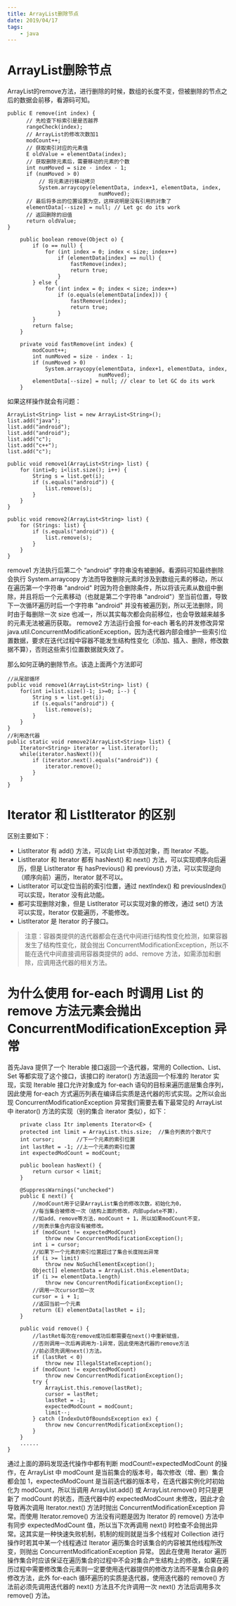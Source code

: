 ```yaml
---
title: ArrayList删除节点
date: 2019/04/17
tags: 
    - java
---
```


# ArrayList删除节点
ArrayList的remove方法，进行删除的时候，数组的长度不变，但被删除的节点之后的数据会前移，看源码可知。
<!-- more -->
```
public E remove(int index) {
      // 先检查下标索引是是否越界
      rangeCheck(index);
      // ArrayList的修改次数加1
      modCount++;
      // 获取索引对应的元素值
      E oldValue = elementData(index);
      // 获取删除元素后，需要移动的元素的个数
      int numMoved = size - index - 1;
      if (numMoved > 0)
          // 将元素进行移动拷贝
          System.arraycopy(elementData, index+1, elementData, index,
                             numMoved);
      // 最后将多出的位置设置为空，这样说明是没有引用的对象了
      elementData[--size] = null; // Let gc do its work
      // 返回删除的旧值
      return oldValue;
}

    public boolean remove(Object o) {
        if (o == null) {
            for (int index = 0; index < size; index++)
                if (elementData[index] == null) {
                    fastRemove(index);
                    return true;
                }
        } else {
            for (int index = 0; index < size; index++)
                if (o.equals(elementData[index])) {
                    fastRemove(index);
                    return true;
                }
        }
        return false;
    }

    private void fastRemove(int index) {
        modCount++;
        int numMoved = size - index - 1;
        if (numMoved > 0)
            System.arraycopy(elementData, index+1, elementData, index,
                             numMoved);
        elementData[--size] = null; // clear to let GC do its work
    }
```
如果这样操作就会有问题：
```
ArrayList<String> list = new ArrayList<String>();
list.add("java");
list.add("android");
list.add("android");
list.add("c");
list.add("c++");
list.add("c");

public void remove1(ArrayList<String> list) {
    for (inti=0; i<list.size(); i++) {
        String s = list.get(i);
        if (s.equals("android")) {
            list.remove(s);
        }
    }
}

public void remove2(ArrayList<String> list) {
    for (Strings: list) {
        if (s.equals("android")) {
            list.remove(s);
        }
    }
}
```
remove1 方法执行后第二个 “android” 字符串没有被删掉。看源码可知最终删除会执行 System.arraycopy 方法而导致删除元素时涉及到数组元素的移动，所以在遍历第一个字符串 "android" 时因为符合删除条件，所以将该元素从数组中删除，并且将后一个元素移动（也就是第二个字符串 "android"）至当前位置，导致下一次循环遍历时后一个字符串 "android" 并没有被遍历到，所以无法删除，同时由于每删除一次 size 也减一，所以其实每次都会向前移位，也会导致越来越多的元素无法被遍历获取。
remove2 方法运行会报 for-each 著名的并发修改异常 java.util.ConcurrentModificationException，因为迭代器内部会维护一些索引位置数据，要求在迭代过程中容器不能发生结构性变化（添加、插入、删除，修改数据不算），否则这些索引位置数据就失效了。

那么如何正确的删除节点。该造上面两个方法即可
```
//从尾部循环
public void remove1(ArrayList<String> list) {
    for(int i=list.size()-1; i>=0; i--) {
        String s = list.get(i);
        if (s.equals("android")) {
            list.remove(s);
        }
    }
}
//利用迭代器
public static void remove2(ArrayList<String> list) {
    Iterator<String> iterator = list.iterator();
    while(iterator.hasNext()){
        if (iterator.next().equals("android")) {
            iterator.remove();
        }
    }
}
```
# Iterator 和 ListIterator 的区别
区别主要如下：
- ListIterator 有 add() 方法，可以向 List 中添加对象，而 Iterator 不能。
- ListIterator 和 Iterator 都有 hasNext() 和 next() 方法，可以实现顺序向后遍历，但是 ListIterator 有 hasPrevious() 和 previous() 方法，可以实现逆向（顺序向前）遍历，Iterator 就不可以。
- ListIterator 可以定位当前的索引位置，通过 nextIndex() 和 previousIndex() 可以实现，Iterator 没有此功能。
- 都可实现删除对象，但是 ListIterator 可以实现对象的修改，通过 set() 方法可以实现，Iterator 仅能遍历，不能修改。
- ListIterator 是 Iterator 的子接口。
>注意：容器类提供的迭代器都会在迭代中间进行结构性变化检测，如果容器发生了结构性变化，就会抛出 ConcurrentModificationException，所以不能在迭代中间直接调用容器类提供的 add、remove 方法，如需添加和删除，应调用迭代器的相关方法。

# 为什么使用 for-each 时调用 List 的 remove 方法元素会抛出 ConcurrentModificationException 异常
首先Java 提供了一个 Iterable 接口返回一个迭代器，常用的 Collection<E>、List<E>、Set<E> 等都实现了这个接口，该接口的 iterator() 方法返回一个标准的 Iterator 实现，实现 Iterable 接口允许对象成为 for-each 语句的目标来遍历底层集合序列，因此使用 for-each 方式遍历列表在编译后实质是迭代器的形式实现。之所以会出现 ConcurrentModificationException 异常我们需要去看下最常见的 ArrayList 中 iterator() 方法的实现（别的集合 iterator 类似），如下：
```
    private class Itr implements Iterator<E> {
    protected int limit = ArrayList.this.size;  //集合列表的个数尺寸
    int cursor;       //下一个元素的索引位置
    int lastRet = -1; //上一个元素的索引位置
    int expectedModCount = modCount;

    public boolean hasNext() {
        return cursor < limit;
    }

    @SuppressWarnings("unchecked")
    public E next() {
        //modCount用于记录ArrayList集合的修改次数，初始化为0，
        //每当集合被修改一次（结构上面的修改，内部update不算），
        //如add、remove等方法，modCount + 1，所以如果modCount不变，
        //则表示集合内容没有被修改。
        if (modCount != expectedModCount)
            throw new ConcurrentModificationException();
        int i = cursor;
        //如果下一个元素的索引位置超过了集合长度抛出异常
        if (i >= limit)
            throw new NoSuchElementException();
        Object[] elementData = ArrayList.this.elementData;
        if (i >= elementData.length)
            throw new ConcurrentModificationException();
        //调用一次cursor加一次
        cursor = i + 1;
        //返回当前一个元素
        return (E) elementData[lastRet = i];
    }

    public void remove() {
        //lastRet每次在remove成功后都需要在next()中重新赋值，
        //否则调用一次后再调用为-1异常，因此使用迭代器的remove方法
        //前必须先调用next()方法。
        if (lastRet < 0)
            throw new IllegalStateException();
        if (modCount != expectedModCount)
            throw new ConcurrentModificationException();
        try {
            ArrayList.this.remove(lastRet);
            cursor = lastRet;
            lastRet = -1;
            expectedModCount = modCount;
            limit--;
        } catch (IndexOutOfBoundsException ex) {
            throw new ConcurrentModificationException();
        }
    }
    ......
}
```
通过上面的源码发现迭代操作中都有判断 modCount!=expectedModCount 的操作，在 ArrayList 中 modCount 是当前集合的版本号，每次修改（增、删）集合都会加 1，expectedModCount 是当前迭代器的版本号，在迭代器实例化时初始化为 modCount，所以当调用 ArrayList.add() 或 ArrayList.remove() 时只是更新了 modCount 的状态，而迭代器中的 expectedModCount 未修改，因此才会导致再次调用 Iterator.next() 方法时抛出 ConcurrentModificationException 异常。而使用 Iterator.remove() 方法没有问题是因为 Iterator 的 remove() 方法中有同步 expectedModCount 值，所以当下次再调用 next() 时检查不会抛出异常。这其实是一种快速失败机制，机制的规则就是当多个线程对 Collection 进行操作时若其中某一个线程通过 Iterator 遍历集合时该集合的内容被其他线程所改变，则抛出 ConcurrentModificationException 异常。
因此在使用 Iterator 遍历操作集合时应该保证在遍历集合的过程中不会对集合产生结构上的修改，如果在遍历过程中需要修改集合元素则一定要使用迭代器提供的修改方法而不是集合自身的修改方法，此外 for-each 循环遍历的实质是迭代器，使用迭代器的 remove() 方法前必须先调用迭代器的 next() 方法且不允许调用一次 next() 方法后调用多次 remove() 方法。